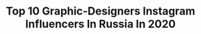 ---
title: Top 10 Graphic-Designers Instagram Influencers In Russia In 2020
description: >-
  Find top graphic-designers Instagram influencers in Russia in 2020. Most popular hashtags: #art #drawing #wildlife #illustration.
platform: Instagram
profiles:
  - username: "nick.yuryev"
    fullname: >-
      Nick
    location: "Russia"
    followers: 31612
    engagement: 685
    commentsToLikes: 0.031235
    avatar: "https://scontent-ams4-1.cdninstagram.com/v/t51.2885-19/s320x320/67417880_479570696209495_206731816931950592_n.jpg?_nc_ht=scontent-ams4-1.cdninstagram.com&_nc_ohc=mGbMxUe-PJgAX_eSTD5&oh=7cf621b86cf8df73cb8f4fc9cc20ccc1&oe=5EBB3322"
    verified: false
    hashtags: "#grindelwald, #visitrasalkhaimah, #ifoundrak, #raknye2020"
  - username: "kristina.kimi"
    fullname: >-
      KRISTINA KIMI 🇷🇺
    location: "Russia"
    followers: 18434
    engagement: 860
    commentsToLikes: 0.038249
    avatar: "https://scontent-ams4-1.cdninstagram.com/v/t51.2885-19/s150x150/74660378_710657139416116_2537586284726059008_n.jpg?_nc_ht=scontent-ams4-1.cdninstagram.com&_nc_ohc=8O7Ef7sx9QoAX9L4Ln-&oh=6632bfa287f6ecf39f803b8503bd93f4&oe=5EB970C2"
    verified: false
    hashtags: "#smilifeproduction, #bodypositive, #topangabeach, #nowbindings"
  - username: "viktoriyabalkova"
    fullname: >-
      Viktoriya Balkova
    location: "Russia"
    followers: 26989
    engagement: 492
    commentsToLikes: 0.025782
    avatar: "https://scontent-lhr8-1.cdninstagram.com/v/t51.2885-19/s320x320/91003894_2614393238806940_7504419412238139392_n.jpg?_nc_ht=scontent-lhr8-1.cdninstagram.com&_nc_ohc=yZgBg3tF_ZUAX8VLz3_&oh=3967b635698f037ecb69a73df1a605e9&oe=5EBB4A8E"
    verified: false
    hashtags: "#makecase, #body, #sanitizer, #ormatekrussia"
  - username: "nekrasova_evgenia"
    fullname: >-
      Model & Designer In Barcelona
    location: "Russia"
    followers: 5816
    engagement: 573
    commentsToLikes: 0.023982
    avatar: "https://scontent-ams4-1.cdninstagram.com/v/t51.2885-19/s320x320/89749960_138294300881194_635799702637379584_n.jpg?_nc_ht=scontent-ams4-1.cdninstagram.com&_nc_ohc=hUblNbPZBgwAX9kOk-K&oh=9ec273d56f8af6c9c0b96244788ed9a0&oe=5EB50328"
    verified: false
    hashtags: "#christmasmanicure, #manicure"
  - username: "julchitays"
    fullname: >-
      Yulia Solovyeva
    location: "Russia"
    followers: 9497
    engagement: 581
    commentsToLikes: 0.014998
    avatar: "https://scontent-ams4-1.cdninstagram.com/v/t51.2885-19/s320x320/87588907_208406196881103_5291564193034534912_n.jpg?_nc_ht=scontent-ams4-1.cdninstagram.com&_nc_ohc=v_6eQD6CCwQAX_Vbwtu&oh=1b22280d08aafc49309ecc3cc5a15b65&oe=5EB2EDE4"
    verified: false
    hashtags: "#hoopsilks, #aerialist, #aerialinspiration, #aerialdance"
  - username: "a_helga14"
    fullname: >-
      ↟Olga Petrova-Apostolova↟
    location: "Russia"
    followers: 6028
    engagement: 1111
    commentsToLikes: 0.031971
    avatar: "https://scontent-ams4-1.cdninstagram.com/v/t51.2885-19/s320x320/74421006_1100382960353595_6978739402600087552_n.jpg?_nc_ht=scontent-ams4-1.cdninstagram.com&_nc_ohc=90WPFzhU5fYAX90F_OC&oh=51d2b3aba950512bdf11888986cf62d7&oe=5EBC4ED7"
    verified: false
    hashtags: "#duskmac, #hubs, #vzcomood, #wildlife"
  - username: "parkol_design"
    fullname: >-
      Nick Senin
    location: "Russia"
    followers: 39417
    engagement: 409
    commentsToLikes: 0.020971
    avatar: "https://scontent-lhr8-1.cdninstagram.com/v/t51.2885-19/s320x320/40192826_294539968008145_3085808932728340480_n.jpg?_nc_ht=scontent-lhr8-1.cdninstagram.com&_nc_ohc=3TGMANOC1v4AX9eyqVy&oh=442886f8bfc70d3f24035deb8414e6d5&oe=5EBBA5B9"
    verified: false
    hashtags: "#animals, #pandas, #amazon, #rider"
  - username: "neven_invivo"
    fullname: >-
      neven_invivo
    location: "Russia"
    followers: 33567
    engagement: 750
    commentsToLikes: 0.012374
    avatar: "https://scontent-atl3-1.cdninstagram.com/v/t51.2885-19/s320x320/61665163_2315443412003914_7480195062249291776_n.jpg?_nc_ht=scontent-atl3-1.cdninstagram.com&_nc_ohc=g5H1RHuRuhcAX9zaduA&oh=86d26ca110c6ccc1bca0c3a87de6b7cd&oe=5EBC27EC"
    verified: false
    hashtags: "#ostanikodku, #aintnosunshinewhenshesgone, #billwithers, #cover"
  - username: "martynmarin"
    fullname: >-
      Marina Nikiforova
    location: "Russia"
    followers: 34344
    engagement: 350
    commentsToLikes: 0.012990
    avatar: "https://scontent-ams4-1.cdninstagram.com/v/t51.2885-19/s320x320/25012010_1916718798641741_7135963561007775744_n.jpg?_nc_ht=scontent-ams4-1.cdninstagram.com&_nc_ohc=ur6OB9IXjaIAX8qmdQJ&oh=0dcc085bd90913a66318973e207d5fd6&oe=5EBCB9E4"
    verified: false
    hashtags: "#art, #bestnine2019, #travelbook, #uskzelenograd"
  - username: "maskarevich"
    fullname: >-
      Nika Maskarevich
    location: "Russia"
    followers: 3194
    engagement: 3302
    commentsToLikes: 0.013980
    avatar: "https://scontent-ams4-1.cdninstagram.com/v/t51.2885-19/s320x320/67809124_2178294195749375_4182226362985086976_n.jpg?_nc_ht=scontent-ams4-1.cdninstagram.com&_nc_ohc=6l230DZ6bLgAX9lw_1w&oh=211854d900909330b9a590c7bc1e9e75&oe=5EB8D17F"
    verified: false
    hashtags: "#polaroid, #vscocam, #drawing, #photographer"
---